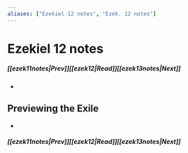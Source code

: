 ```yaml
---
aliases: ["Ezekiel 12 notes", "Ezek. 12 notes"]
---
```

# Ezekiel 12 notes
##### <span class=arrow-left></span>[[ezek11notes|Prev]]<span class=navigation-separator></span>[[ezek12|Read]]<span class=navigation-separator></span>[[ezek13notes|Next]]<span class=arrow-right></span>
- 
## Previewing the Exile
- 
##### <span class=arrow-left></span>[[ezek11notes|Prev]]<span class=navigation-separator></span>[[ezek12|Read]]<span class=navigation-separator></span>[[ezek13notes|Next]]<span class=arrow-right></span>